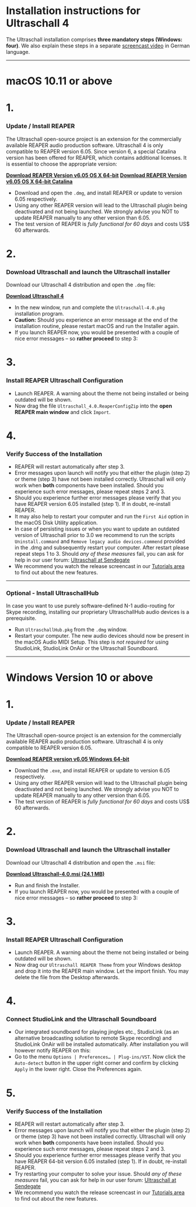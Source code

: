 # Installation instructions for Ultraschall 4

The Ultraschall installation comprises **three mandatory steps (Windows: four)**.
We also explain these steps in a separate [screencast video](https://youtu.be/RTshDTPBMes) in German language.

---

# macOS 10.11 or above

# 1.

### Update / Install REAPER

The Ultraschall open-source project is an extension for the commercially available REAPER audio production software. Ultraschall 4 is only compatible to REAPER version 6.05. Since version 6, a special Catalina version has been offered for REAPER, which contains additional licenses. It is essential to choose the appropriate version:

[**Download REAPER Version v6.05 OS X 64-bit**](https://www.reaper.fm/files/6.x/reaper605_x86_64.dmg)
[**Download REAPER Version v6.05 OS X 64-bit Catalina**](https://www.reaper.fm/files/6.x/reaper605_x86_64_catalina.dmgg)

* Download and open the `.dmg`, and install REAPER or update to version 6.05 respectively.
* Using any other REAPER version will lead to the Ultraschall plugin being deactivated and not being launched. We strongly advise you NOT to update REAPER manually to any other version than 6.05.
* The test version of REAPER is _fully functional for 60 days_ and costs US$ 60 afterwards.

# 2.

### Download Ultraschall and launch the Ultraschall installer

Download our Ultraschall 4 distribution and open the `.dmg` file:

[**Download Ultraschall 4**](http://url.ultraschall-podcast.de/us4mac)

* In the new window, run and complete the `Ultraschall-4.0.pkg` installation program.
* **Caution:** Should you experience an error message at the end of the installation routine, please restart macOS and run the Installer again.
* If you launch REAPER now, you would be presented with a couple of nice error messages – so **rather proceed** to step 3:

# 3.

### Install REAPER Ultraschall Configuration

* Launch REAPER. A warning about the theme not being installed or being outdated will be shown.
* Now drag the file `Ultraschall_4.0.ReaperConfigZip` into the **open REAPER main window** and click `Import`.

# 4.

### Verify Success of the Installation

* REAPER will restart automatically after step 3.
* Error messages upon launch will notify you that either the plugin (step 2) or theme (step 3) have not been installed correctly. Ultraschall will only work when **both** components have been installed. Should you experience such error messages, please repeat steps 2 and 3.
* Should you experience further error messages please verify that you have REAPER version 6.05 installed (step 1). If in doubt, re-install REAPER.
* It may also help to restart your computer and run the `First Aid` option in the macOS Disk Utility application.
* In case of persisting issues or when you want to update an outdated version of Ultraschall prior to 3.0 we recommend to run the scripts `Uninstall.command` and `Remove legacy audio devices.commend` provided in the .dmg and subsequently restart your computer. After restart please repeat steps 1 to 3.
  Should _any of these measures_ fail, you can ask for help in our user forum: [Ultraschall at Sendegate](https://sendegate.de/c/ultraschall)
* We recommend you watch the release screencast in our [Tutorials area](http://ultraschall.fm/tutorials/) to find out about the new features.

---

### Optional - Install UltraschallHub

In case you want to use purely software-defined N-1 audio-routing for Skype recording, installing our proprietary UltraschallHub audio devices is a prerequisite.

* Run `UltraschallHub.pkg` from the `.dmg` window.
* Restart your computer. The new audio devices should now be present in the macOS Audio MIDI Setup.
  This step is _not required_ for using StudioLink, StudioLink OnAir or the Ultraschall Soundboard.

---

# Windows Version 10 or above

# 1.

### Update / Install REAPER

The Ultraschall open-source project is an extension for the commercially available REAPER audio production software. Ultraschall 4 is only compatible to REAPER version 6.05.

[**Download REAPER version v6.05 Windows 64-bit**](https://www.reaper.fm/files/6.x/reaper605_x64-install.exe)

* Download the `.exe`, and install REAPER or update to version 6.05 respectively.
* Using any other REAPER version will lead to the Ultraschall plugin being deactivated and not being launched. We strongly advise you NOT to update REAPER manually to any other version than 6.05.
* The test version of REAPER is _fully functional for 60 days_ and costs US$ 60 afterwards.

# 2.

### Download Ultraschall and launch the Ultraschall installer

Download our Ultraschall 4 distribution and open the `.msi` file:

[**Download Ultraschall-4.0.msi (24.1 MB)**](http://url.ultraschall-podcast.de/us4win)

* Run and finish the Installer.
* If you launch REAPER now, you would be presented with a couple of nice error messages – so **rather proceed** to step 3:

# 3.

### Install REAPER Ultraschall Configuration

* Launch REAPER. A warning about the theme not being installed or being outdated will be shown.
* Now drag our `Ultraschall REAPER Theme` from your Windows desktop and drop it into the REAPER main window. Let the import finish. You may delete the file from the Desktop afterwards.

# 4.

### Connect StudioLink and the Ultraschall Soundboard

* Our integrated soundboard for playing jingles etc., StudioLink (as an alternative broadcasting solution to remote Skype recording) and StudioLink OnAir will be installed automatically. After installation you will however notify REAPER on this:
* Go to the menu `Options | Preferences… | Plug-ins/VST`. Now click the `Auto-detect` button in the upper right corner and confirm by clicking `Apply` in the lower right. Close the Preferences again.

# 5.

### Verify Success of the Installation

* REAPER will restart automatically after step 3.
* Error messages upon launch will notify you that either the plugin (step 2) or theme (step 3) have not been installed correctly. Ultraschall will only work when **both** components have been installed. Should you experience such error messages, please repeat steps 2 and 3.
* Should you experience further error messages please verify that you have REAPER 64-bit version 6.05 installed (step 1). If in doubt, re-install REAPER.
* Try restarting your computer to solve your issue.
  Should _any of these measures_ fail, you can ask for help in our user forum: [Ultraschall at Sendegate](https://sendegate.de/c/ultraschall)
* We recommend you watch the release screencast in our [Tutorials area](http://ultraschall.fm/tutorials/) to find out about the new features.
